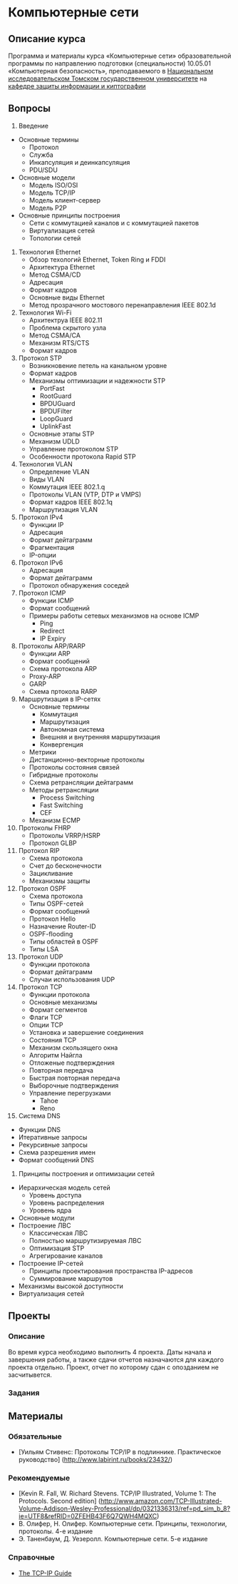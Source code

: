 # Компьютерные сети

## Описание курса

Программа и материалы курса «Компьютерные сети»
образовательной программы по направлению подготовки (специальности)
10.05.01 «Компьютерная безопасность», преподаваемого в [Национальном исследовательском Томском государственном университете](http://www.tsu.ru) на [кафедре защиты информации и киптографии](http://isc.tsu.ru)

## Вопросы

1. Введение
  * Основные термины
    * Протокол
    * Служба
    * Инкапсуляция и деинкапсуляция
    * PDU/SDU
  * Основные модели
    * Модель ISO/OSI
    * Модель TCP/IP
    * Модель клиент-сервер
    * Модель P2P  
  * Основные принципы построения
    * Сети с коммутацией каналов и с коммутацией пакетов
    * Виртуализация сетей
    * Топологии сетей
1. Технология Ethernet
    * Обзор техологий Ethernet, Token Ring и FDDI
    * Архитектура Ethernet
    * Метод CSMA/CD
    * Адресация 
    * Формат кадров
    * Основные виды Ethernet
    * Метод прозрачного мостового перенаправления IEEE 802.1d
1. Технология Wi-Fi  
    * Архитектруа IEEE 802.11
    * Проблема скрытого узла
    * Метод CSMA/CA
    * Механизм RTS/CTS 
    * Формат кадров
1. Протокол STP
    * Возникновение петель на канальном уровне
    * Формат кадров
    * Механизмы оптимизации и надежности STP
        * PortFast
        * RootGuard
        * BPDUGuard
        * BPDUFilter
        * LoopGuard
        * UplinkFast
    * Основные этапы STP
    * Механизм UDLD
    * Управление протоколом STP
    * Особенности протокола Rapid STP
1. Технология VLAN
    * Определение VLAN
    * Виды VLAN
    * Коммутация IEEE 802.1.q
    * Протоколы VLAN (VTP, DTP и VMPS)
    * Формат кадров IEEE 802.1q
    * Маршрутизация VLAN
1. Протокол IPv4
    * Функции IP
    * Адресация
    * Формат дейтаграмм
    * Фрагментация
    * IP-опции
1. Протокол IPv6
    * Адресация
    * Формат дейтаграмм
    * Протокол обнаружения соседей
1. Протокол ICMP
    * Функции ICMP
    * Формат сообщений
    * Примеры работы сетевых механизмов на основе ICMP
      * Ping
      * Redirect
      * IP Expiry
1. Протоколы ARP/RARP
   * Функции ARP
   * Формат сообщений
   * Схема протокола ARP
   * Proxy-ARP
   * GARP
   * Схема пртокола RARP
1. Маршрутизация в IP-сетях
   * Основные термины
     * Коммутация
     * Маршрутизация
     * Автономная система
     * Внешняя и внутренняя маршрутизация
     * Конвергенция
   * Метрики
   * Дистанционно-векторные протоколы
   * Протоколы состояния связей
   * Гибридные протоколы
   * Схема ретрансляции дейтаграмм
   * Методы ретрансляции
     * Process Switching
     * Fast Switching
     * CEF
    * Механизм ECMP
1. Протоколы FHRP
   * Протоколы VRRP/HSRP
   * Протокол GLBP
1. Протокол RIP   
   * Схема протокола
   * Счет до бесконечности
   * Зацикливание
   * Механизмы защиты
1. Протокол OSPF
   * Схема протокола
   * Типы OSPF-сетей
   * Формат сообщений
   * Протокол Hello
   * Назначение Router-ID
   * OSPF-flooding
   * Типы областей в OSPF
   * Типы LSA
1. Протокол UDP
   * Функции протокола
   * Формат дейтаграмм
   * Случаи использования UDP
1. Протокол TCP
   * Функции протокола
   * Основные механизмы
   * Формат сегментов
   * Флаги TCP
   * Опции TCP
   * Установка и завершение соединения
   * Состояния TCP
   * Механизм скользящего окна
   * Алгоритм Найгла
   * Отложеные подтверждения
   * Повторная передача
   * Быстрая повторная передача
   * Выборочные подтверждения
   * Управление перегрузками
     * Tahoe
     * Reno
1. Система DNS
  * Функции DNS
  * Итеративные запросы
  * Рекурсивные запросы
  * Схема разрешения имен
  * Формат сообщений DNS
1. Принципы построения и оптимизации сетей
  * Иерархическая модель сетей
    * Уровень доступа 
    * Уровень распределения
    * Уровень ядра
  * Основные модули  
  * Построение ЛВС
    * Классическая ЛВС
    * Полностью маршрутизируемая ЛВС
    * Оптимизация STP
    * Агрегирование каналов
  * Построение IP-сетей
    * Принципы проектирования пространства IP-адресов
    * Суммирование маршрутов
  * Механизмы высокой доступности
  * Виртуализация сетей
  
## Проекты

### Описание
Во время курса необходимо выполнить 4 проекта. Даты начала и завершения работы, а также сдачи отчетов назначаются для каждого проекта отдельно. Проект, отчет по которому сдан с опозданием не засчитывется.

### Задания

## Материалы

### Обязательные
* [Уильям Стивенс: Протоколы TCP/IP в подлиннике. Практическое руководство] (http://www.labirint.ru/books/23432/) 

### Рекомендуемые
* [Kevin R. Fall, W. Richard Stevens. TCP/IP Illustrated, Volume 1: The Protocols. Second edition] (http://www.amazon.com/TCP-Illustrated-Volume-Addison-Wesley-Professional/dp/0321336313/ref=pd_sim_b_8?ie=UTF8&refRID=0ZFEHB43F6Q7QWH4MQXC) 
* В. Олифер, Н. Олифер. Компьютерные сети. Принципы, технологии, протоколы. 4-е издание
* Э. Таненбаум, Д. Уезеролл. Компьютерные сети. 5-е издание

### Справочные
* [The TCP-IP Guide](http://www.tcpipguide.com/)
